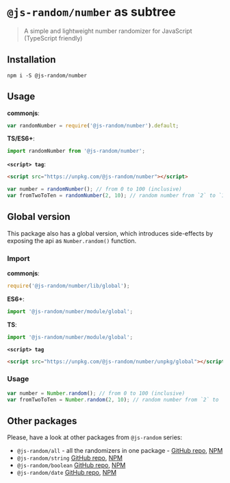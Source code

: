 # `@js-random/number` as subtree

> A simple and lightweight number randomizer for JavaScript (TypeScript friendly)

## Installation

```
npm i -S @js-random/number
```

## Usage

**commonjs**:
```js
var randomNumber = require('@js-random/number').default;
```

**TS/ES6+**:
```ts
import randomNumber from '@js-random/number';
```

**`<script> tag`**:
```html
<script src="https://unpkg.com/@js-random/number"></script>
```

```ts
var number = randomNumber(); // from 0 to 100 (inclusive)
var fromTwoToTen = randomNumber(2, 10); // random number from `2` to `10` (inclusive)
```

## Global version

This package also has a global version, which introduces side-effects by exposing the api as `Number.random()` function.

### Import

**commonjs**:
```js
require('@js-random/number/lib/global');
```

**ES6+**:
```ts
import '@js-random/number/module/global';
```

**TS**:
```ts
import '@js-random/number/module/global';
```

**`<script> tag`**
```html
<script src="https://unpkg.com/@js-random/number/unpkg/global"></script>
```

### Usage

```ts
var number = Number.random(); // from 0 to 100 (inclusive)
var fromTwoToTen = Number.random(2, 10); // random number from `2` to `10` (inclusive)
```

## Other packages

Please, have a look at other packages from `@js-random` series:

- `@js-random/all` - all the randomizers in one package - [GitHub repo](https://github.com/Raiondesu/js-random/tree/master/packages/all#readme), [NPM](https://www.npmjs.com/@js-random/string)
- `@js-random/string` [GitHub repo](https://github.com/Raiondesu/js-random/tree/master/packages/string#readme), [NPM](https://www.npmjs.com/@js-random/string)
- `@js-random/boolean` [GitHub repo](https://github.com/Raiondesu/js-random/tree/master/packages/boolean#readme), [NPM](https://www.npmjs.com/@js-random/boolean)
- `@js-random/date` [GitHub repo](https://github.com/Raiondesu/js-random/tree/master/packages/date#readme), [NPM](https://www.npmjs.com/@js-random/date)
